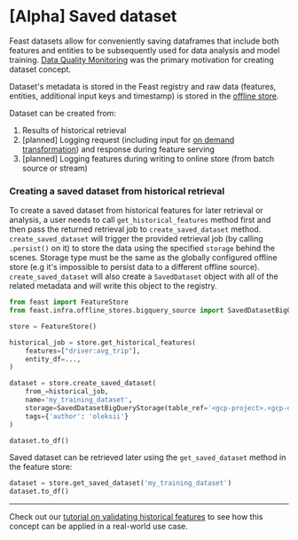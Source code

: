 # \[Alpha] Saved dataset

Feast datasets allow for conveniently saving dataframes that include both features and entities to be subsequently used for data analysis and model training. [Data Quality Monitoring](https://docs.google.com/document/d/110F72d4NTv80p35wDSONxhhPBqWRwbZXG4f9mNEMd98) was the primary motivation for creating dataset concept.

Dataset's metadata is stored in the Feast registry and raw data (features, entities, additional input keys and timestamp) is stored in the [offline store](../components/offline-store.md).

Dataset can be created from:

1. Results of historical retrieval
2. \[planned] Logging request (including input for [on demand transformation](../../reference/alpha-on-demand-feature-view.md)) and response during feature serving
3. \[planned] Logging features during writing to online store (from batch source or stream)

### Creating a saved dataset from historical retrieval

To create a saved dataset from historical features for later retrieval or analysis, a user needs to call `get_historical_features` method first and then pass the returned retrieval job to `create_saved_dataset` method. `create_saved_dataset` will trigger the provided retrieval job (by calling `.persist()` on it) to store the data using the specified `storage` behind the scenes. Storage type must be the same as the globally configured offline store (e.g it's impossible to persist data to a different offline source). `create_saved_dataset` will also create a `SavedDataset` object with all of the related metadata and will write this object to the registry.

```python
from feast import FeatureStore
from feast.infra.offline_stores.bigquery_source import SavedDatasetBigQueryStorage

store = FeatureStore()

historical_job = store.get_historical_features(
    features=["driver:avg_trip"],
    entity_df=...,
)

dataset = store.create_saved_dataset(
    from_=historical_job,
    name='my_training_dataset',
    storage=SavedDatasetBigQueryStorage(table_ref='<gcp-project>.<gcp-dataset>.my_training_dataset'),
    tags={'author': 'oleksii'}
)

dataset.to_df()
```

Saved dataset can be retrieved later using the `get_saved_dataset` method in the feature store:

```python
dataset = store.get_saved_dataset('my_training_dataset')
dataset.to_df()
```

***

Check out our [tutorial on validating historical features](../../tutorials/validating-historical-features.md) to see how this concept can be applied in a real-world use case.
